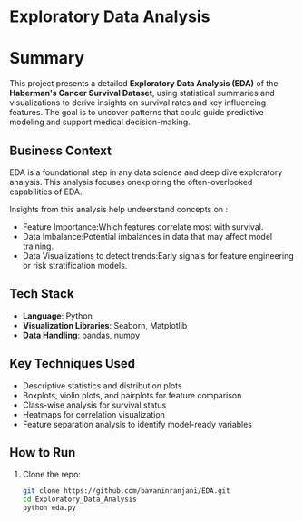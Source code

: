 

# Exploratory Data Analysis

# Summary
This project presents a detailed **Exploratory Data Analysis (EDA)** of the **Haberman's Cancer Survival Dataset**, using statistical summaries and visualizations to derive insights on survival rates and key influencing features. The goal is to uncover patterns that could guide predictive modeling and support medical decision-making.

## Business Context

EDA is a foundational step in any data science and deep dive exploratory analysis. This analysis focuses onexploring the often-overlooked capabilities of EDA.

Insights from this analysis help undeerstand concepts on :
- Feature Importance:Which features correlate most with survival.
- Data Imbalance:Potential imbalances in data that may affect model training.
- Data Visualizations to detect trends:Early signals for feature engineering or risk stratification models.

## Tech Stack

- **Language**: Python
- **Visualization Libraries**: Seaborn, Matplotlib
- **Data Handling**: pandas, numpy

## Key Techniques Used

- Descriptive statistics and distribution plots
- Boxplots, violin plots, and pairplots for feature comparison
- Class-wise analysis for survival status
- Heatmaps for correlation visualization
- Feature separation analysis to identify model-ready variables

##  How to Run

1. Clone the repo:
   ```bash
   git clone https://github.com/bavaninranjani/EDA.git
   cd Exploratory_Data_Analysis
   python eda.py
